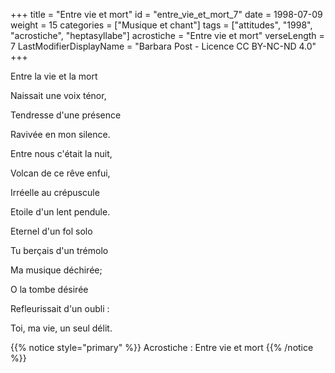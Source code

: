 +++
title = "Entre vie et mort"
id = "entre_vie_et_mort_7"
date = 1998-07-09
weight = 15
categories = ["Musique et chant"]
tags = ["attitudes", "1998", "acrostiche", "heptasyllabe"]
acrostiche = "Entre vie et mort"
verseLength = 7
LastModifierDisplayName = "Barbara Post - Licence CC BY-NC-ND 4.0"
+++

Entre la vie et la mort

Naissait une voix ténor,

Tendresse d'une présence

Ravivée en mon silence.

Entre nous c'était la nuit,

Volcan de ce rêve enfui,

Irréelle au crépuscule

Etoile d'un lent pendule.

Eternel d'un fol solo

Tu berçais d'un trémolo

Ma musique déchirée;

O la tombe désirée

Refleurissait d'un oubli :

Toi, ma vie, un seul délit.

{{% notice style="primary" %}}
Acrostiche : Entre vie et mort
{{% /notice %}}
